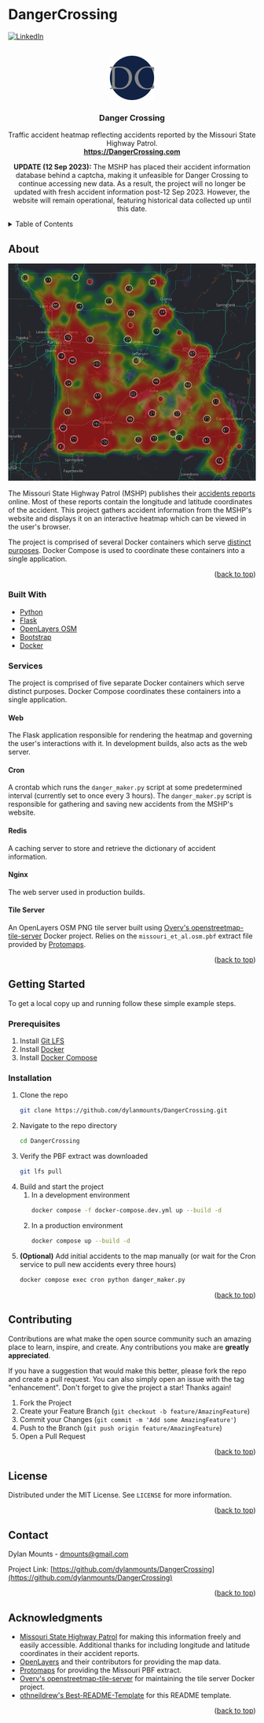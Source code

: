 # DangerCrossing
<!-- PROJECT SHIELDS -->
<!--
*** I'm using markdown "reference style" links for readability.
*** Reference links are enclosed in brackets [ ] instead of parentheses ( ).
*** See the bottom of this document for the declaration of the reference variables
*** for contributors-url, forks-url, etc. This is an optional, concise syntax you may use.
*** https://www.markdownguide.org/basic-syntax/#reference-style-links
-->
[![LinkedIn][linkedin-shield]][linkedin-url]

<!-- PROJECT LOGO -->
<br />
<div align="center">
  <a href="https://DangerCrossing.com">
    <img src="https://github.com/dylanmounts/DangerCrossing/blob/main/services/web/danger_crossing/danger_crossing/static/img/favicon-180x180.png" alt="Logo" width="90" height="90">
  </a>

<h3 align="center">Danger Crossing</h3>

  <p align="center">
    Traffic accident heatmap reflecting accidents reported by the Missouri State Highway Patrol.
    <br />
    <a href="https://DangerCrossing.com"><strong>https://DangerCrossing.com</strong></a>
  </p>
  <p>
    <strong>UPDATE (12 Sep 2023):</strong> The MSHP has placed their accident information database behind a captcha, making it unfeasible for Danger Crossing to continue accessing new data. As a result, the project will no longer be updated with fresh accident information post-12 Sep 2023. However, the website will remain operational, featuring historical data collected up until this date.
  </p>
</div>



<!-- TABLE OF CONTENTS -->
<details>
  <summary>Table of Contents</summary>
  <ol>
    <li>
      <a href="#about-the-project">About</a>
      <ul>
        <li><a href="#built-with">Built With</a></li>
        <li><a href="#services">Services</a></li>
      </ul>
    </li>
    <li>
      <a href="#getting-started">Getting Started</a>
      <ul>
        <li><a href="#prerequisites">Prerequisites</a></li>
        <li><a href="#installation">Installation</a></li>
      </ul>
    </li>
    <li><a href="#contributing">Contributing</a></li>
    <li><a href="#license">License</a></li>
    <li><a href="#contact">Contact</a></li>
    <li><a href="#acknowledgments">Acknowledgments</a></li>
  </ol>
</details>



<!-- ABOUT THE PROJECT -->
## About

[![Danger Crossing Screen Shot][product-screenshot]](https://DangerCrossing.com)

The Missouri State Highway Patrol (MSHP) publishes their [accidents reports](https://www.mshp.dps.missouri.gov/HP68/search.jsp) online. Most of these reports contain the longitude and latitude coordinates of the accident. This project gathers accident information from the MSHP's website and displays it on an interactive heatmap which can be viewed in the user's browser.

The project is comprised of several Docker containers which serve [distinct purposes](#services). Docker Compose is used to coordinate these containers into a single application.

<p align="right">(<a href="#top">back to top</a>)</p>



### Built With

* [Python](https://www.python.org)
* [Flask](https://flask.palletsprojects.com)
* [OpenLayers OSM](https://openlayers.org/)
* [Bootstrap](https://getbootstrap.com)
* [Docker](https://www.docker.com)

### Services
The project is comprised of five separate Docker containers which serve distinct purposes. Docker Compose coordinates these containers into a single application.

#### Web

The Flask application responsible for rendering the heatmap and governing the user's interactions with it. In development builds, also acts as the web server.

#### Cron

A crontab which runs the `danger_maker.py` script at some predetermined interval (currently set to once every 3 hours). The `danger_maker.py` script is responsible for gathering and saving new accidents from the MSHP's website.

#### Redis

A caching server to store and retrieve the dictionary of accident information.

#### Nginx

The web server used in production builds.

#### Tile Server

An OpenLayers OSM PNG tile server built using [Overv's openstreetmap-tile-server](https://github.com/Overv/openstreetmap-tile-server/) Docker project. Relies on the `missouri_et_al.osm.pbf` extract file provided by [Protomaps](https://protomaps.com/downloads/osm).

<p align="right">(<a href="#top">back to top</a>)</p>



<!-- GETTING STARTED -->
## Getting Started

To get a local copy up and running follow these simple example steps.

### Prerequisites

1. Install [Git LFS](https://git-lfs.com/)
2. Install [Docker](https://docs.docker.com/get-docker/)
3. Install [Docker Compose](https://docs.docker.com/compose/install/)

### Installation

1. Clone the repo
    ```sh
    git clone https://github.com/dylanmounts/DangerCrossing.git
    ```
2. Navigate to the repo directory
    ```sh
    cd DangerCrossing
    ```
3. Verify the PBF extract was downloaded
   ```sh
   git lfs pull
   ```
4. Build and start the project
   1. In a development environment
      ```sh
      docker compose -f docker-compose.dev.yml up --build -d
      ```
   2. In a production environment
      ```sh
      docker compose up --build -d
      ```
5. **(Optional)** Add initial accidents to the map manually (or wait for the Cron service to pull new accidents every three hours)
   ```sh
   docker compose exec cron python danger_maker.py
   ```

<p align="right">(<a href="#top">back to top</a>)</p>



<!-- CONTRIBUTING -->
## Contributing

Contributions are what make the open source community such an amazing place to learn, inspire, and create. Any contributions you make are **greatly appreciated**.

If you have a suggestion that would make this better, please fork the repo and create a pull request. You can also simply open an issue with the tag "enhancement".
Don't forget to give the project a star! Thanks again!

1. Fork the Project
2. Create your Feature Branch (`git checkout -b feature/AmazingFeature`)
3. Commit your Changes (`git commit -m 'Add some AmazingFeature'`)
4. Push to the Branch (`git push origin feature/AmazingFeature`)
5. Open a Pull Request

<p align="right">(<a href="#top">back to top</a>)</p>



<!-- LICENSE -->
## License

Distributed under the MIT License. See `LICENSE` for more information.

<p align="right">(<a href="#top">back to top</a>)</p>



<!-- CONTACT -->
## Contact

Dylan Mounts - dmounts@gmail.com

Project Link: [https://github.com/dylanmounts/DangerCrossing](https://github.com/dylanmounts/DangerCrossing)

<p align="right">(<a href="#top">back to top</a>)</p>



<!-- ACKNOWLEDGMENTS -->
## Acknowledgments

* [Missouri State Highway Patrol](https://www.mshp.dps.missouri.gov/HP68/search.jsp) for making this information freely and easily accessible. Additional thanks for including longitude and latitude coordinates in their accident reports.
* [OpenLayers](https://openlayers.org/) and their contributors for providing the map data.
* [Protomaps](https://protomaps.com/downloads/osm) for providing the Missouri PBF extract.
* [Overv's openstreetmap-tile-server](https://github.com/Overv/openstreetmap-tile-server/) for maintaining the tile server Docker project.
* [othneildrew's Best-README-Template](https://github.com/othneildrew/Best-README-Template.git) for this README template.

<p align="right">(<a href="#top">back to top</a>)</p>



<!-- MARKDOWN LINKS & IMAGES -->
<!-- https://www.markdownguide.org/basic-syntax/#reference-style-links -->
[linkedin-shield]: https://img.shields.io/badge/-LinkedIn-black.svg?style=for-the-badge&logo=linkedin&colorB=555
[linkedin-url]: https://linkedin.com/in/dylan-mounts
[product-logo]: https://github.com/dylanmounts/DangerCrossing/blob/main/services/web/danger_crossing/danger_crossing/static/img/favicon-180x180.png
[product-screenshot]: https://github.com/dylanmounts/DangerCrossing/blob/main/services/web/danger_crossing/danger_crossing/static/img/danger_crossing_heatmap_thumb.png
